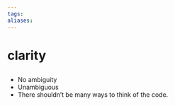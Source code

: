 ```yaml
---
tags: 
aliases:
---
```

# clarity
##
- No ambiguity
- Unambiguous
- There shouldn’t be many ways to think of the code.